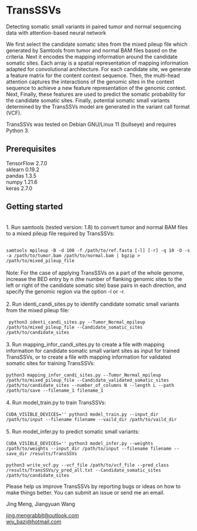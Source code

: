 # TransSSVs

Detecting somatic small variants in paired tumor and normal sequencing data with attention-based neural network

We first select the candidate somatic sites from the mixed pileup file which generated by Samtools from tumor and normal BAM files based on the criteria. Next it encodes the mapping information around the candidate somatic sites. Each array is a spatial representation of mapping information adapted for convolutional architecture. For each candidate site, we generate a feature matrix for the content context sequence. Then, the multi-head attention captures the interactions of the genomic sites in the context sequence to achieve a new feature representation of the genomic context. Next,   Finally, these features are used to predict the somatic probability for the candidate somatic sites. Finally, potential somatic small variants determined by the TransSSVs model are generated in the variant call format (VCF).

TransSSVs was tested on Debian GNU/Linux 11 (bullseye) and requires Python 3.

Prerequisites
----------
TensorFlow 2.7.0 <br>
sklearn 0.19.2 <br>
pandas 1.3.5 <br>
numpy 1.21.6 <br>
keras 2.7.0 <br>


Getting started
----------
<br>
1. Run samtools (tested version: 1.8) to convert tumor and normal BAM files to a mixed pileup file required by TransSSVs:<br><br>

`samtools mpileup -B -d 100 -f /path/to/ref.fasta [-l] [-r] -q 10 -O -s -a /path/to/tumor.bam /path/to/normal.bam | bgzip > /path/to/mixed_pileup_file`<br><br>Note: For the case of applying TransSSVs on a part of the whole genome, increase the BED entry by n (the number of flanking genomic sites to the left or right of the candidate somatic site) base pairs in each direction, and specify the genomic region via the option -l or -r. <br><br>
2. Run identi_candi_sites.py to identify candidate somatic small variants from the mixed pileup file: <br><br>` python3 identi_candi_sites.py
 --Tumor_Normal_mpileup /path/to/mixed_pileup_file
 --Candidate_somatic_sites /path/to/candidate_sites`<br><br>
3. Run mapping_infor_candi_sites.py to create a file with mapping information for candidate somatic small variant sites as input for trained TransSSVs, or to create a file with mapping information for validated somatic sites for training TransSSVs:<br><br> `python3 mapping_infor_candi_sites.py --Tumor_Normal_mpileup /path/to/mixed_pileup_file --Candidate_validated_somatic_sites /path/to/candidate_sites --number_of_columns N --length L --path /path/to/save --filename_1 filename_1 `<br><br>
4. Run model_train.py to train TransSSVs:<br><br>`CUDA_VISIBLE_DEVICES='' python3 model_train.py --input_dir /path/to/input --filename filename --vaild_dir /path/to/vaild_dir`<br><br>
5. Run model_infer.py to predict somatic small variants:<br><br>`CUDA_VISIBLE_DEVICES='' python3 model_infer.py --weights /path/to/weights --input_dir /path/to/input --filename filename --save_dir /results/TransSSVs`<br><br>`python3 write_vcf.py --vcf_file /path/to/vcf_file --pred_class /results/TransSSVs/y_pred_all.txt --Candidate_somatic_sites /path/to/candidate_sites`


Please help us improve TransSSVs by reporting bugs or ideas on how to make things better. You can submit an issue or send me an email.<br>

Jing Meng, Jiangyuan Wang<br>

jing.mengrabbit@outlook.com<br>
wjy_bazi@hotmail.com<br>

